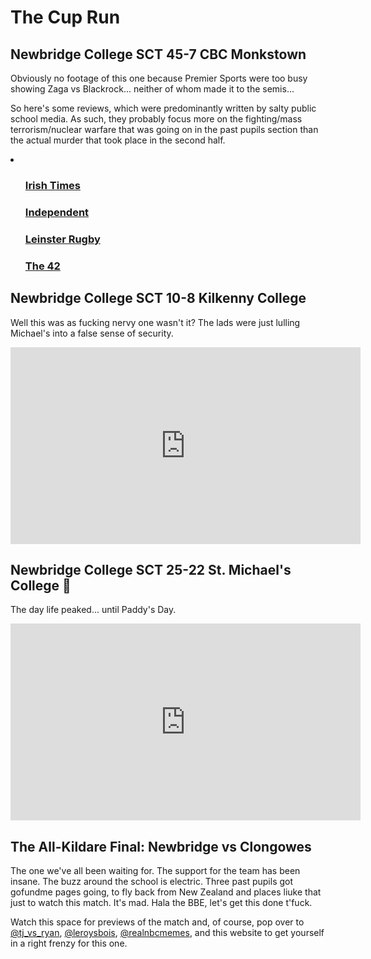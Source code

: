 <html>
<body>
  <h1>The Cup Run</h1>
    <h2>Newbridge College SCT 45-7 CBC Monkstown</h2> 
      <p>Obviously no footage of this one because Premier Sports were too busy showing Zaga vs Blackrock... neither of whom made it to the semis...</p>
      <p>So here's some reviews, which were predominantly written by salty public school media. As such, they probably focus more on the fighting/mass terrorism/nuclear warfare that was going on in the past pupils section than the actual murder that took place in the second half.</p>
      <li>
        <ul><h3><a href="https://www.irishtimes.com/sport/rugby/newbridge-college-start-slow-before-blitzing-cbc-monkstown-1.4157847">Irish Times</a></h3></ul>
        <ul><h3><a href="https://www.independent.ie/sport/rugby/schools-rugby/newbridge-sweep-aside-cbc-monkstown-to-advance-to-last-eight-as-st-michaels-are-paired-with-gonzaga-38914632.html">Independent</a></h3></ul>
        <ul><h3><a href="https://www.leinsterrugby.ie/strong-second-half-sees-newbridge-college-through/">Leinster Rugby</a></h3></ul>
        <ul><h3><a href="https://www.the42.ie/johne-murphy-guides-newbridge-college-into-quarter-finals-with-38-point-victory-4988098-Jan2020/">The 42</a></h3></ul>
      </li>
    <h2>Newbridge College SCT 10-8 Kilkenny College</h2>
      <p>Well this was as fucking nervy one wasn't it? The lads were just lulling Michael's into a false sense of security.</p>
      <iframe width="560" height="315" src="https://www.youtube.com/embed/-H4hjUYQERM" frameborder="0" allow="accelerometer; autoplay; encrypted-media; gyroscope; picture-in-picture" allowfullscreen></iframe>
    <h2>Newbridge College SCT 25-22 St. Michael's College &#127868;</h2>
      <p>The day life peaked... until Paddy's Day.</p>
      <iframe width="560" height="315" src="https://www.youtube.com/embed/G4KJDf5hKLA" frameborder="0" allow="accelerometer; autoplay; encrypted-media; gyroscope; picture-in-picture" allowfullscreen></iframe>
    <h2>The All-Kildare Final: Newbridge vs Clongowes</h2>
      <p>The one we've all been waiting for. The support for the team has been insane. The buzz around the school is electric. Three past pupils got gofundme pages going, to fly back from New Zealand and places liuke that just to watch this match. It's mad. Hala the BBE, let's get this done t'fuck.</p>
      <p>Watch this space for previews of the match and, of course, pop over to <a href="https://www.instagram.com/tj_vs_ryan/?hl=en">@tj_vs_ryan</a>, <a href="https://www.instagram.com/leroysbois/?hl=en">@leroysbois</a>, <a href="https://www.instagram.com/realnbcmemes/?hl=en">@realnbcmemes</a>, and this website to get yourself in a right frenzy for this one.</p>
</body>
</html>
